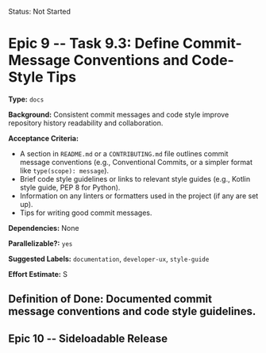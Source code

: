Status: Not Started

# Epic 9 -- Task 9.3: Define Commit-Message Conventions and Code-Style Tips

**Type:** `docs`

**Background:** Consistent commit messages and code style improve repository history readability and collaboration.

**Acceptance Criteria:**
*   A section in `README.md` or a `CONTRIBUTING.md` file outlines commit message conventions (e.g., Conventional Commits, or a simpler format like `type(scope): message`).
*   Brief code style guidelines or links to relevant style guides (e.g., Kotlin style guide, PEP 8 for Python).
*   Information on any linters or formatters used in the project (if any are set up).
*   Tips for writing good commit messages.

**Dependencies:** None

**Parallelizable?:** `yes`

**Suggested Labels:** `documentation`, `developer-ux`, `style-guide`

**Effort Estimate:** S

**Definition of Done:** Documented commit message conventions and code style guidelines.
---
## Epic 10 -- Sideloadable Release
